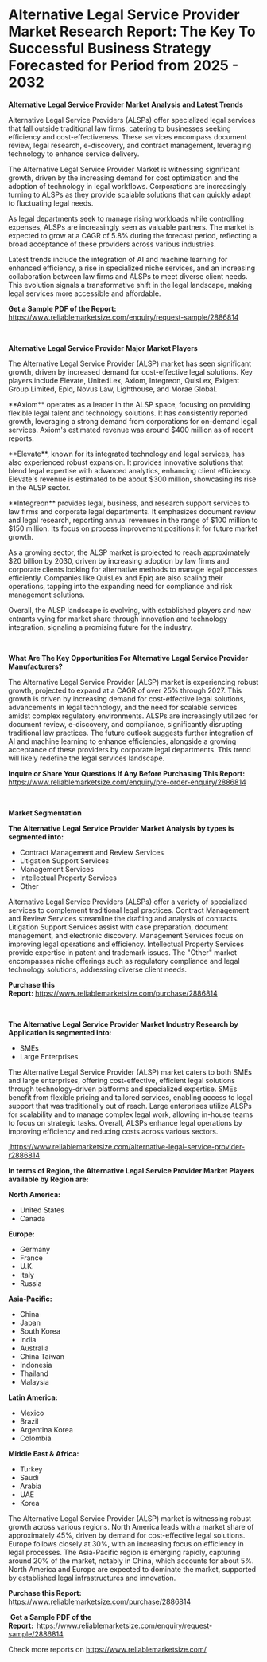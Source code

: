 <p><h1>Alternative Legal Service Provider Market Research Report: The Key To Successful Business Strategy Forecasted for Period from 2025 - 2032</h1></p><p><strong>Alternative Legal Service Provider Market Analysis and Latest Trends</strong></p>
<p><p>Alternative Legal Service Providers (ALSPs) offer specialized legal services that fall outside traditional law firms, catering to businesses seeking efficiency and cost-effectiveness. These services encompass document review, legal research, e-discovery, and contract management, leveraging technology to enhance service delivery.</p><p>The Alternative Legal Service Provider Market is witnessing significant growth, driven by the increasing demand for cost optimization and the adoption of technology in legal workflows. Corporations are increasingly turning to ALSPs as they provide scalable solutions that can quickly adapt to fluctuating legal needs. </p><p>As legal departments seek to manage rising workloads while controlling expenses, ALSPs are increasingly seen as valuable partners. The market is expected to grow at a CAGR of 5.8% during the forecast period, reflecting a broad acceptance of these providers across various industries. </p><p>Latest trends include the integration of AI and machine learning for enhanced efficiency, a rise in specialized niche services, and an increasing collaboration between law firms and ALSPs to meet diverse client needs. This evolution signals a transformative shift in the legal landscape, making legal services more accessible and affordable.</p></p>
<p><strong>Get a Sample PDF of the Report:&nbsp;</strong> <a href="https://www.reliablemarketsize.com/enquiry/request-sample/2886814?utm_campaign=3382&utm_medium=2&utm_source=Github&utm_content=ia&utm_term=13032025&utm_id=alternative-legal-service-provider">https://www.reliablemarketsize.com/enquiry/request-sample/2886814</a></p>
<p>&nbsp;</p>
<p><strong>Alternative Legal Service Provider Major Market Players</strong></p>
<p><p>The Alternative Legal Service Provider (ALSP) market has seen significant growth, driven by increased demand for cost-effective legal solutions. Key players include Elevate, UnitedLex, Axiom, Integreon, QuisLex, Exigent Group Limited, Epiq, Novus Law, Lighthouse, and Morae Global.</p><p>**Axiom** operates as a leader in the ALSP space, focusing on providing flexible legal talent and technology solutions. It has consistently reported growth, leveraging a strong demand from corporations for on-demand legal services. Axiom's estimated revenue was around $400 million as of recent reports.</p><p>**Elevate**, known for its integrated technology and legal services, has also experienced robust expansion. It provides innovative solutions that blend legal expertise with advanced analytics, enhancing client efficiency. Elevate's revenue is estimated to be about $300 million, showcasing its rise in the ALSP sector.</p><p>**Integreon** provides legal, business, and research support services to law firms and corporate legal departments. It emphasizes document review and legal research, reporting annual revenues in the range of $100 million to $150 million. Its focus on process improvement positions it for future market growth.</p><p>As a growing sector, the ALSP market is projected to reach approximately $20 billion by 2030, driven by increasing adoption by law firms and corporate clients looking for alternative methods to manage legal processes efficiently. Companies like QuisLex and Epiq are also scaling their operations, tapping into the expanding need for compliance and risk management solutions.</p><p>Overall, the ALSP landscape is evolving, with established players and new entrants vying for market share through innovation and technology integration, signaling a promising future for the industry.</p></p>
<p>&nbsp;</p>
<p><strong>What Are The Key Opportunities For Alternative Legal Service Provider Manufacturers?</strong></p>
<p><p>The Alternative Legal Service Provider (ALSP) market is experiencing robust growth, projected to expand at a CAGR of over 25% through 2027. This growth is driven by increasing demand for cost-effective legal solutions, advancements in legal technology, and the need for scalable services amidst complex regulatory environments. ALSPs are increasingly utilized for document review, e-discovery, and compliance, significantly disrupting traditional law practices. The future outlook suggests further integration of AI and machine learning to enhance efficiencies, alongside a growing acceptance of these providers by corporate legal departments. This trend will likely redefine the legal services landscape.</p></p>
<p><strong>Inquire or Share Your Questions If Any Before Purchasing This Report:</strong> <a href="https://www.reliablemarketsize.com/enquiry/pre-order-enquiry/2886814?utm_campaign=3382&utm_medium=2&utm_source=Github&utm_content=ia&utm_term=13032025&utm_id=alternative-legal-service-provider">https://www.reliablemarketsize.com/enquiry/pre-order-enquiry/2886814</a></p>
<p>&nbsp;</p>
<p><strong>Market Segmentation</strong></p>
<p><strong>The Alternative Legal Service Provider Market Analysis by types is segmented into:</strong></p>
<p><ul><li>Contract Management and Review Services</li><li>Litigation Support Services</li><li>Management Services</li><li>Intellectual Property Services</li><li>Other</li></ul></p>
<p><p>Alternative Legal Service Providers (ALSPs) offer a variety of specialized services to complement traditional legal practices. Contract Management and Review Services streamline the drafting and analysis of contracts. Litigation Support Services assist with case preparation, document management, and electronic discovery. Management Services focus on improving legal operations and efficiency. Intellectual Property Services provide expertise in patent and trademark issues. The "Other" market encompasses niche offerings such as regulatory compliance and legal technology solutions, addressing diverse client needs.</p></p>
<p><strong>Purchase this Report:&nbsp;</strong><a href="https://www.reliablemarketsize.com/purchase/2886814?utm_campaign=3382&utm_medium=2&utm_source=Github&utm_content=ia&utm_term=13032025&utm_id=alternative-legal-service-provider">https://www.reliablemarketsize.com/purchase/2886814</a></p>
<p>&nbsp;</p>
<p><strong>The Alternative Legal Service Provider Market Industry Research by Application is segmented into:</strong></p>
<p><ul><li>SMEs</li><li>Large Enterprises</li></ul></p>
<p><p>The Alternative Legal Service Provider (ALSP) market caters to both SMEs and large enterprises, offering cost-effective, efficient legal solutions through technology-driven platforms and specialized expertise. SMEs benefit from flexible pricing and tailored services, enabling access to legal support that was traditionally out of reach. Large enterprises utilize ALSPs for scalability and to manage complex legal work, allowing in-house teams to focus on strategic tasks. Overall, ALSPs enhance legal operations by improving efficiency and reducing costs across various sectors.</p></p>
<p><a href="https://www.reliablemarketsize.com/alternative-legal-service-provider-r2886814?utm_campaign=3382&utm_medium=2&utm_source=Github&utm_content=ia&utm_term=13032025&utm_id=alternative-legal-service-provider">&nbsp;https://www.reliablemarketsize.com/alternative-legal-service-provider-r2886814</a></p>
<p><strong>In terms of Region, the Alternative Legal Service Provider Market Players available by Region are:</strong></p>
<p>
    <p> <strong> North America: </strong>
        <ul>
            <li>United States</li>
            <li>Canada</li>
        </ul>
        </p> 
    <p> <strong> Europe: </strong>
        <ul>
            <li>Germany</li>
            <li>France</li>
            <li>U.K.</li>
            <li>Italy</li>
            <li>Russia</li>
        </ul>
        </p> 
    <p> <strong> Asia-Pacific: </strong>
        <ul>
            <li>China</li>
            <li>Japan</li>
            <li>South Korea</li>
            <li>India</li>
            <li>Australia</li>
            <li>China Taiwan</li>
            <li>Indonesia</li>
            <li>Thailand</li>
            <li>Malaysia</li>
        </ul>
        </p> 
    <p> <strong> Latin America: </strong>
        <ul>
            <li>Mexico</li>
            <li>Brazil</li>
            <li>Argentina Korea</li>
            <li>Colombia</li>
        </ul>
        </p> 
    <p> <strong> Middle East & Africa: </strong>
        <ul>
            <li>Turkey</li>
            <li>Saudi</li>
            <li>Arabia</li>
            <li>UAE</li>
            <li>Korea</li>
        </ul>
    </p>
    </p>
<p><p>The Alternative Legal Service Provider (ALSP) market is witnessing robust growth across various regions. North America leads with a market share of approximately 45%, driven by demand for cost-effective legal solutions. Europe follows closely at 30%, with an increasing focus on efficiency in legal processes. The Asia-Pacific region is emerging rapidly, capturing around 20% of the market, notably in China, which accounts for about 5%. North America and Europe are expected to dominate the market, supported by established legal infrastructures and innovation.</p></p>
<p><strong>Purchase this Report: </strong><a href="https://www.reliablemarketsize.com/purchase/2886814?utm_campaign=3382&utm_medium=2&utm_source=Github&utm_content=ia&utm_term=13032025&utm_id=alternative-legal-service-provider">https://www.reliablemarketsize.com/purchase/2886814</a></p>
<p>&nbsp;<strong>Get a Sample PDF of the Report:&nbsp;&nbsp;</strong><a href="https://www.reliablemarketsize.com/enquiry/request-sample/2886814?utm_campaign=3382&utm_medium=2&utm_source=Github&utm_content=ia&utm_term=13032025&utm_id=alternative-legal-service-provider">https://www.reliablemarketsize.com/enquiry/request-sample/2886814</a></p>
<p><strong></strong></p>
<p>Check more reports on <a href="https://www.reliablemarketsize.com/?utm_campaign=3382&utm_medium=2&utm_source=Github&utm_content=ia&utm_term=13032025&utm_id=alternative-legal-service-provider">https://www.reliablemarketsize.com/</a></p>